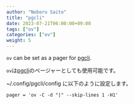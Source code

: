 ```yaml
---
author: "Noboru Saito"
title: "pgcli"
date: 2023-07-21T06:00:00+09:00
tags: ["ov"]
categories: ["ov"]
weight: 5
---
```


`ov` can be set as a pager for [pgcli](https://github.com/dbcli/pgcli).

`ov`は[pgcli](https://github.com/dbcli/pgcli)のページャーとしても使用可能です。

~/.config/pgcli/config に以下のように設定します。

```config
pager = 'ov -C -d "|" --skip-lines 1 -H1'
```
